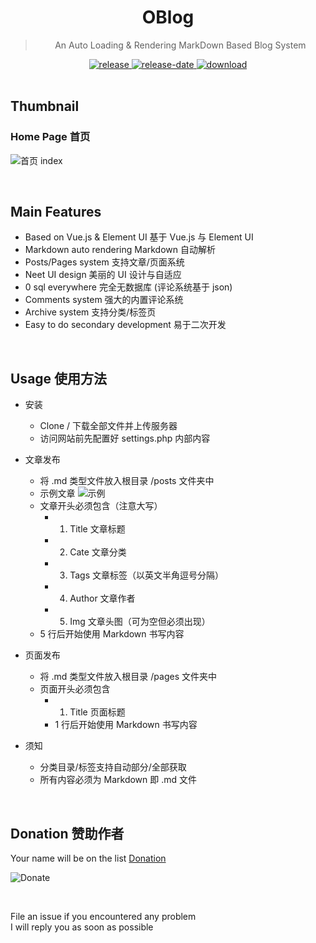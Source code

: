 <div align="center">
  <h1>OBlog</h1>
  <blockquote>An Auto Loading & Rendering MarkDown Based Blog System</blockquote>
  <a href="https://github.com/HelipengTony/oblog">
    <img src="https://img.shields.io/github/forks/HelipengTony/oblog.svg" alt="release">
  </a>

  <a href="https://github.com/HelipengTony/oblog">
    <img src="https://img.shields.io/github/stars/HelipengTony/oblog.svg" alt="release-date">
  </a>

  <a href="https://github.com/HelipengTony/oblog">
    <img src="https://img.shields.io/github/license/HelipengTony/" alt="download">
  </a>
</div>

<br/>

## Thumbnail
### Home Page 首页
![首页 index](https://static.ouorz.com/QQ20190512-161843@2x%202.png)

<br/>

## Main Features
+ Based on Vue.js & Element UI 
基于 Vue.js 与 Element UI
+ Markdown auto rendering
Markdown 自动解析
+ Posts/Pages system
支持文章/页面系统
+ Neet UI design
美丽的 UI 设计与自适应
+ 0 sql everywhere
完全无数据库 (评论系统基于 json)
+ Comments system
强大的内置评论系统
+ Archive system
支持分类/标签页
+ Easy to do secondary development
易于二次开发

<br/>

## Usage 使用方法
+ 安装
  -  Clone / 下载全部文件并上传服务器
  -  访问网站前先配置好 settings.php 内部内容


+ 文章发布
  - 将 .md 类型文件放入根目录 /posts 文件夹中
  - 示例文章
  ![示例](https://static.ouorz.com/QQ20190512-162251@2x%202.png)
  - 文章开头必须包含（注意大写）
    - 1. Title 文章标题
    - 2. Cate 文章分类
    - 3. Tags 文章标签（以英文半角逗号分隔）
    - 4. Author 文章作者
    - 5. Img 文章头图（可为空但必须出现）
  - 5 行后开始使用 Markdown 书写内容


+ 页面发布
  - 将 .md 类型文件放入根目录 /pages 文件夹中
  - 页面开头必须包含
    - 1. Title 页面标题
    - 1 行后开始使用 Markdown 书写内容


+ 须知
  - 分类目录/标签支持自动部分/全部获取
  - 所有内容必须为 Markdown 即 .md 文件

<br/>

## Donation 赞助作者
Your name will be on the list [Donation](https://www.snapaper.com/donate)
<br/>

![Donate](https://i.loli.net/2019/02/18/5c6a80afd1e26.png)

<br/>

File an issue if you encountered any problem
<br/>
I will reply you as soon as possible